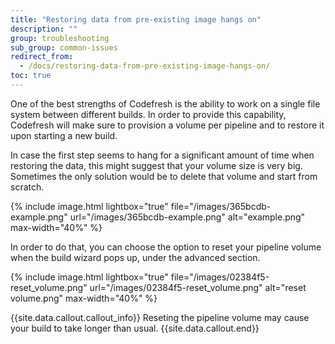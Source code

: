 ```yaml
---
title: "Restoring data from pre-existing image hangs on"
description: ""
group: troubleshooting
sub_group: common-issues
redirect_from:
  - /docs/restoring-data-from-pre-existing-image-hangs-on/
toc: true
---
```

One of the best strengths of Codefresh is the ability to work on a single file system between different builds. In order to provide this capability, Codefresh will make sure to provision a volume per pipeline and to restore it upon starting a new build. 

In case the first step seems to hang for a significant amount of time when restoring the data, this might suggest that your volume size is very big. Sometimes the only solution would be to delete that volume and start from scratch.

{% include 
image.html 
lightbox="true" 
file="/images/365bcdb-example.png" 
url="/images/365bcdb-example.png"
alt="example.png" 
max-width="40%"
%}

In order to do that, you can choose the option to reset your pipeline volume when the build wizard pops up, under the advanced section.

{% include 
image.html 
lightbox="true" 
file="/images/02384f5-reset_volume.png" 
url="/images/02384f5-reset_volume.png"
alt="reset volume.png" 
max-width="40%"
%}

{{site.data.callout.callout_info}}
Reseting the pipeline volume may cause your build to take longer than usual.
{{site.data.callout.end}}
